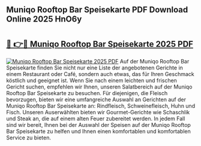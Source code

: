 ## Muniqo Rooftop Bar Speisekarte PDF Download Online 2025 HnO6y

# <h2><a href="http://gceghv.nevu.top/?p=Muniqo+Rooftop+Bar+Speisekarte">🔗 👉🔴 Muniqo Rooftop Bar Speisekarte 2025 PDF</a></h2>

[![Muniqo Rooftop Bar Speisekarte 2025 PDF](https://i.imgur.com/dBaPXMq.png)](http://gceghv.nevu.top/?p=Muniqo+Rooftop+Bar+Speisekarte)
Auf der Muniqo Rooftop Bar Speisekarte finden Sie nicht nur eine Liste der angebotenen Gerichte in einem Restaurant oder Café, sondern auch etwas, das für Ihren Geschmack köstlich und geeignet ist. Wenn Sie nach einem leichten und frischen Gericht suchen, empfehlen wir Ihnen, unseren Salatbereich auf der Muniqo Rooftop Bar Speisekarte zu besuchen. Für diejenigen, die Fleisch bevorzugen, bieten wir eine umfangreiche Auswahl an Gerichten auf der Muniqo Rooftop Bar Speisekarte an: Rindfleisch, Schweinefleisch, Huhn und Fisch. Unseren Auserwählten bieten wir Gourmet-Gerichte wie Schaschlik und Steak an, die auf einem alten Feuer zubereitet werden. In jedem Fall sind wir bereit, Ihnen bei der Auswahl der Speisen auf der Muniqo Rooftop Bar Speisekarte zu helfen und Ihnen einen komfortablen und komfortablen Service zu bieten.

